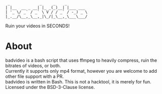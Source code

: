 ``` 
 _             _     _    _
| |__  __ _ __| |_ _(_)__| |___ ___
| '_ \/ _` / _` \ V / / _` / -_) _ \
|_.__/\__,_\__,_|\_/|_\__,_\___\___/
```
Ruin your videos in SECONDS!<br>
# About
badvideo is a bash script that uses ffmpeg to heavily compress, ruin the bitrates of videos, or both.<br>Currently it supports only mp4 format, however you are welcome to add other file support with a PR.<br>
badvideo is written in Bash. This is not a hacktool, it is merely for fun.
<br>
Licensed under the BSD-3-Clause license.
